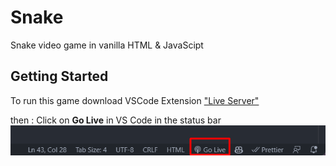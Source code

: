 # Snake

Snake video game in vanilla HTML & JavaScipt

## Getting Started

To run this game download VSCode Extension ["Live Server"](https://marketplace.visualstudio.com/items?itemName=ritwickdey.LiveServer)

then : Click on **Go Live** in VS Code in the status bar
![Click on 'go live' in VS Code in the status bar](./go_live.png)
